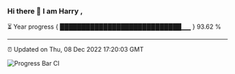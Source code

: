 ### Hi there 👋 I am Harry , 

⏳ Year progress { ████████████████████████████▁▁ } 93.62 %

---

⏰ Updated on Thu, 08 Dec 2022 17:20:03 GMT

![Progress Bar CI](https://github.com/duykhang68/duykhang68/workflows/Progress%20Bar%20CI/badge.svg)
